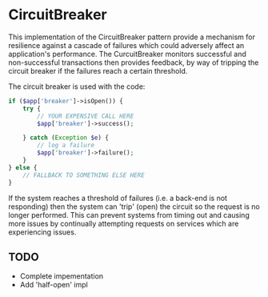 CircuitBreaker
==============

This implementation of the CircuitBreaker pattern provide a mechanism for resilience
against a cascade of failures which could adversely affect an application's performance.
The CurcuitBreaker monitors successful and non-successful transactions then provides
feedback, by way of tripping the circuit breaker if the failures reach a certain threshold.

The circuit breaker is used with the code:

```php
if ($app['breaker']->isOpen()) {
    try {
        // YOUR EXPENSIVE CALL HERE
        $app['breaker']->success();

    } catch (Exception $e) {
        // log a failure
        $app['breaker']->failure();
    }
} else {
    // FALLBACK TO SOMETHING ELSE HERE
}
```

If the system reaches a threshold of failures (i.e. a back-end is not
responding) then the system can 'trip' (open) the circuit so the request is no
longer performed. This can prevent systems from timing out and causing more issues
by continually attempting requests on services which are experiencing issues.

TODO
----

* Complete impementation
* Add 'half-open' impl
